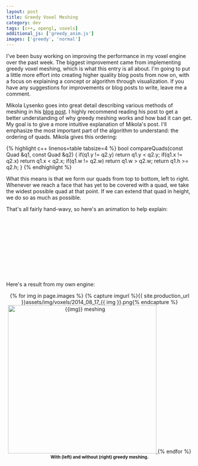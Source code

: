 ```yaml
---
layout: post
title: Greedy Voxel Meshing
category: dev
tags: [c++, opengl, voxels]
additional_js: ['greedy_anim.js']
images: ['greedy', 'normal']
---
```


I've been busy working on improving the performance in my voxel engine over the
past week. The biggest improvement came from implementing greedy voxel meshing,
which is what this entry is all about. I'm going to put a little more effort
into creating higher quality blog posts from now on, with a focus on explaining
a concept or algorithm through visualization. If you have any suggestions for
improvements or blog posts to write, leave me a comment.

<!-- more -->

Mikola Lysenko goes into great detail describing various methods of meshing in
his [blog post](http://0fps.net/2012/06/30/meshing-in-a-minecraft-game/). I
highly recommend reading his post to get a better understanding of why greedy
meshing works and how bad it can get. My goal is to give a more intuitive
explanation of Mikola's post. I'll emphasize the most important part of the
algorithm to understand: the ordering of quads. Mikola gives this ordering:

{% highlight c++ linenos=table tabsize=4 %}
bool compareQuads(const Quad &q1, const Quad &q2) {
  if(q1.y != q2.y) return q1.y < q2.y;
  if(q1.x != q2.x) return q1.x < q2.x;
  if(q1.w != q2.w) return q1.w > q2.w;
  return q1.h >= q2.h;
}
{% endhighlight %}

What this means is that we form our quads from top to bottom, left to right.
Whenever we reach a face that has yet to be covered with a quad, we take the
widest possible quad at that point. If we can extend that quad in height, we
do so as much as possible.

That's all fairly hand-wavy, so here's an animation to help explain:

<p style="text-align: center">
  <style type="text/css" scoped>
    #greedy_anim { stroke-width: 2px; stroke-opacity: 0.8; }
    .grid rect { stroke: none; }
    .faces rect { fill: url(#quad); stroke: black; }
  </style>

  <svg id="greedy_anim" width="802" height="252"
       viewBox="-1 -1 802 252"
       shape-rendering="crispEdges">
    <defs>
      <pattern id="emptyPattern" x="0" y="0" width="10" height="10" patternUnits="userSpaceOnUse">
        <rect x="0" y="0" width="5" height="5" fill="#eeeeee"/>
        <rect x="5" y="5" width="5" height="5" fill="#eeeeee"/>
      </pattern>
      <pattern id="quad" x="0" y="0" width="10" height="10" patternUnits="userSpaceOnUse">
        <line x1="-1" y1="1" x2="1" y2="-1" stroke="black" stroke-opacity="0.25"/>
        <line x1="9" y1="11" x2="11" y2="9" stroke="black" stroke-opacity="0.25"/>
        <line x1="0" y1="10" x2="10" y2="0" stroke="black" stroke-opacity="0.25"/>
      </pattern>
    </defs>
  </svg>
</p>

Here's a result from my own engine:

<p style="text-align: center;">
	{% for img in page.images %}
		{% capture imgurl %}{{ site.production_url }}assets/img/voxels/2014_08_17_{{ img }}.png{% endcapture %}
		<a href="{{ imgurl }}">
			<img src="{{ imgurl }}" alt="{{img}} meshing" width="400"/>
		</a>
	{% endfor %}
	<br/>
	<strong><small>With (left) and without (right) greedy meshing.</small></strong>
</p>
